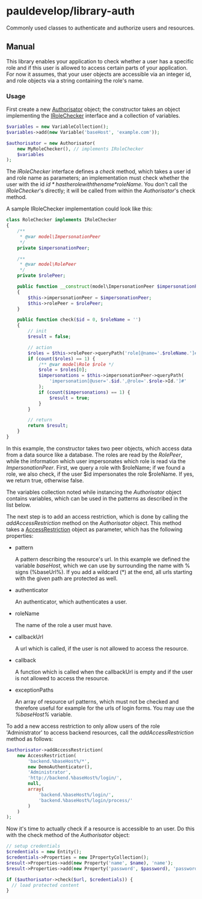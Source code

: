 pauldevelop/library-auth
========================

Commonly used classes to authenticate and authorize users and resources.

Manual
------

This library enables your application to  check whether a user has a specific role and if this user is allowed to access
certain parts of your application. For now it assumes, that your user objects are accessible via an integer id, and role
objects via a string containing the role's name.

### Usage

First create a new [Authorisator](src/class/Authorisator.php) object; the constructor takes an object implementing the 
[IRoleChecker](src/class/IRoleChecker.php) interface and a collection of variables.

```php
$variables = new VariableCollection();
$variables->add(new Variable('baseHost', 'example.com'));

$authorisator = new Authorisator(
    new MyRoleChecker(), // implements IRoleChecker
    $variables
);
```

The *IRoleChecker* interface defines a *check* method, which takes a user id and role name as parameters; an 
implementation must check whether the user with the id *$id* has the role with the name *$roleName*. You don't call the
*IRoleChecker*'s directly; it will be called from within the *Authorisator*'s check method.

A sample IRoleChecker implementation could look like this:

```php
class RoleChecker implements IRoleChecker
{
    /**
     * @var model\ImpersonationPeer
     */
    private $impersonationPeer;

    /**
     * @var model\RolePeer
     */
    private $rolePeer;

    public function __construct(model\ImpersonationPeer $impersonationPeer = null, model\RolePeer $rolePeer = null)
    {
        $this->impersonationPeer = $impersonationPeer;
        $this->rolePeer = $rolePeer;
    }

    public function check($id = 0, $roleName = '')
    {
        // init
        $result = false;

        // action
        $roles = $this->rolePeer->queryPath('role[@name='.$roleName.']#');
        if (count($roles) == 1) {
            /** @var model\Role $role */
            $role = $roles[0];
            $impersonations = $this->impersonationPeer->queryPath(
                'impersonation[@user='.$id.',@role='.$role->Id.']#'
            );
            if (count($impersonations) == 1) {
                $result = true;
            }
        }

        // return
        return $result;
    }
}
```

In this example, the constructor takes two peer objects, which access data from a data source like a database. The
roles are read by the *RolePeer*, while the information which user impersonates which role is read via the 
*ImpersonationPeer*. First, we query a role with $roleName; if we found a role, we also check, if the user $id 
impersonates the role $roleName. If yes, we return true, otherwise false.

The variables collection noted while instancing the *Authorisator* object contains variables, which can be used in the
patterns as described in the list below.

The next step is to add an access restriction, which is done by calling the *addAccessRestriction* method on the
*Authorisator* object. This method takes a [AccessRestriction](src/class/AccessRestriction.php) object as parameter, 
which has the following properties:
 
- pattern
  
    A pattern describing the resource's url. In this example we defined the variable *baseHost*, which we can use by
    surrounding the name with % signs (%baseUrl%). If you add a wildcard (*) at the end, all urls starting with the 
    given path are protected as well.

- authenticator
  
    An authenticator, which authenticates a user.

- roleName
  
    The name of the role a user must have.

- callbackUrl
  
    A url which is called, if the user is not allowed to access the resource.

- callback
  
    A function which is called when the callbackUrl is empty and if the user is not allowed to access the resource.

- exceptionPaths
  
    An array of resource url patterns, which must not be checked and therefore useful for example for the urls of login
    forms. You may use the *%baseHost%* variable.

To add a new access restriction to only allow users of the role 'Administrator' to access backend resources, call the
*addAccessRestriction* method as follows:

```php
$authorisator->addAccessRestriction(
    new AccessRestriction(
        'backend.%baseHost%/*',
        new DemoAuthenticator(),
        'Administrator',
        'http://backend.%baseHost%/login/',
        null,
        array(
            'backend.%baseHost%/login/',
            'backend.%baseHost%/login/process/'
        )
    )
);
```

Now it's time to actually check if a resource is accessible to an user. Do this with the check method of the 
*Authorisator* object:

```php
// setup credentials
$credentials = new Entity();
$credentials->Properties = new IPropertyCollection();
$result->Properties->add(new Property('name', $name), 'name');
$result->Properties->add(new Property('password', $password), 'password');

if ($authorisator->check($url, $credentials)) {
  // load protected content
}
```
